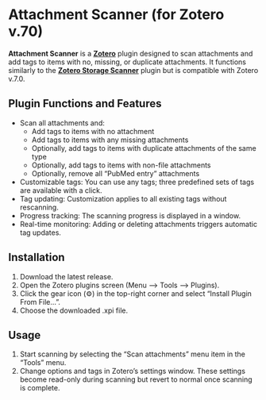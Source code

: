 # Attachment Scanner (for Zotero v.70)
**Attachment Scanner** is a **[Zotero](https://www.zotero.org/)** plugin designed to scan attachments and add tags to items with no, missing, or duplicate attachments. It functions similarly to the **[Zotero Storage Scanner](https://github.com/retorquere/zotero-storage-scanner)** plugin but is compatible with Zotero v.7.0.

## Plugin Functions and Features
- Scan all attachments and:
  - Add tags to items with no attachment
  - Add tags to items with any missing attachments
  - Optionally, add tags to items with duplicate attachments of the same type
  - Optionally, add tags to items with non-file attachments
  - Optionally, remove all “PubMed entry” attachments
- Customizable tags: You can use any tags; three predefined sets of tags are available with a click.
- Tag updating: Customization applies to all existing tags without rescanning.
- Progress tracking: The scanning progress is displayed in a window.
- Real-time monitoring: Adding or deleting attachments triggers automatic tag updates.

## Installation
1. Download the latest release.
2. Open the Zotero plugins screen (Menu --> Tools --> Plugins).
3. Click the gear icon (⚙) in the top-right corner and select “Install Plugin From File…”.
4. Choose the downloaded .xpi file.

## Usage
1. Start scanning by selecting the “Scan attachments” menu item in the “Tools” menu.
2. Change options and tags in Zotero’s settings window. These settings become read-only during scanning but revert to normal once scanning is complete.
